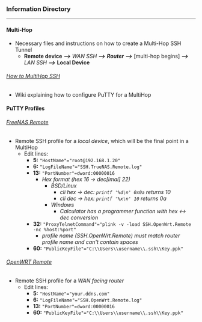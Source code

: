 ### Information Directory ###
---
#### Multi-Hop ####
- Necessary files and instructions on how to create a Multi-Hop SSH Tunnel
  - __Remote device__  ___-->___  _WAN SSH_  ___-->___  ___Router___  ___-->___  [multi-hop begins]  ___-->___  _LAN SSH_  ___-->___  __Local Device__

###### [How to MultiHop SSH](How%20To%20Multi-Hop%20SSH.pdf) ######
- Wiki explaining how to configure PuTTY for a MultiHop

#### PuTTY Profiles ####

###### [_FreeNAS Remote_](PuTTY_Profile_TrueNAS_Remote_Multi-hop.reg) ######
- Remote SSH profile for a _local device_, which will be the final point in a MultiHop
  - Edit lines:
    - __5:__ `"HostName"="root@192.168.1.20"`
    - __6:__ `"LogFileName"="SSH.TrueNAS.Remote.log"`
    - __13:__ `"PortNumber"=dword:00000016`
      - _Hex format (hex 16 -> dec[imal] 22)_
        - _BSD/Linux_
          - _cli hex -> dec: `printf '%d\n' 0x0a` returns 10_
          - _cli dec -> hex: `printf '%x\n' 10` returns 0a_
        - _Windows_
          - _Calculator has a programmer function with hex <-> dec conversion_
    - __32:__ `"ProxyTelnetCommand"="plink -v -load SSH.OpenWrt.Remote -nc %host:%port"`
      - _profile name (SSH.OpenWrt.Remote) must match router profile name and can't contain spaces_
    - __60:__ `"PublicKeyFile"="C:\\Users\\username\\.ssh\\Key.ppk"`

###### [_OpenWRT Remote_](PuTTY_Profile_OpenWrt_Remote.reg) ######
- Remote SSH profile for a _WAN facing router_
  - Edit lines:
    - __5:__ `"HostName"="your.ddns.com"`
    - __6:__ `"LogFileName"="SSH.OpenWrt.Remote.log"`
    - __13:__ `"PortNumber"=dword:00000016`
    - __60:__ `"PublicKeyFile"="C:\\Users\\username\\.ssh\\Key.ppk"`
 
